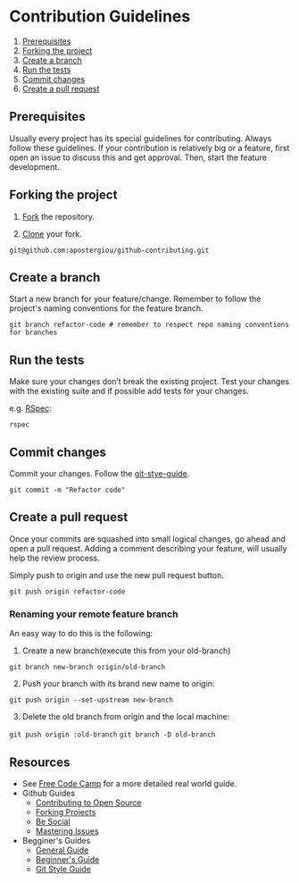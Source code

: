 # Contribution Guidelines

1. [Prerequisites](#prerequisites)
2. [Forking the project](#forking-the-project)
3. [Create a branch](#create-a-branch)
4. [Run the tests](#run-the-tests)
5. [Commit changes](#commit-changes)
6. [Create a pull request](#create-a-pull-request)

## Prerequisites

Usually every project has its special guidelines for contributing. Always follow these guidelines.
If your contribution is relatively big or a feature, first open an issue to discuss this and get approval. Then, start the feature development.

## Forking the project

1. [Fork](https://help.github.com/articles/fork-a-repo/) the repository.

2. [Clone](https://help.github.com/articles/cloning-a-repository/) your fork.

  ```shell
  git@github.com:apostergiou/github-contributing.git
  ```

## Create a branch

Start a new branch for your feature/change. Remember to follow the project's naming conventions for the feature branch.

```shell
git branch refactor-code # remember to respect repo naming conventions for branches
```

## Run the tests

Make sure your changes don’t break the existing project. Test your changes with the existing suite and if possible add tests for your changes.

e.g. [RSpec](https://github.com/rspec/rspec):
  ```shell
  rspec
  ```
## Commit changes

Commit your changes. Follow the [git-stye-guide](https://github.com/agis-/git-style-guide#commits).

```shell
git commit -m "Refactor code"
```

## Create a pull request

Once your commits are squashed into small logical changes, go ahead and open a pull request. Adding a comment describing your feature, will usually help the review process.

Simply push to origin and use the new pull request button.

```shell
git push origin refactor-code
```

### Renaming your remote feature branch

An easy way to do this is the following:

1) Create a new branch(execute this from your old-branch)

`git branch new-branch origin/old-branch`

2) Push your branch with its brand new name to origin:

`git push origin --set-upstream new-branch`

3) Delete the old branch from origin and the local machine:

`git push origin :old-branch`
`git branch -D old-branch`

## Resources

- See [Free Code Camp](https://github.com/FreeCodeCamp/how-to-contribute-to-open-source) for a more detailed real world guide.
- Github Guides
  - [Contributing to Open Source](https://guides.github.com/activities/contributing-to-open-source/)
  - [Forking Projects](https://guides.github.com/activities/forking/)
  - [Be Social](https://guides.github.com/activities/socialize/)
  - [Mastering Issues](https://guides.github.com/features/issues/)
- Begginer's Guides
  - [General Guide](http://lornajane.net/posts/2010/contributing-to-projects-on-github)
  - [Beginner's Guide](https://akrabat.com/the-beginners-guide-to-contributing-to-a-github-project/)
  - [Git Style Guide](https://github.com/agis-/git-style-guide)
